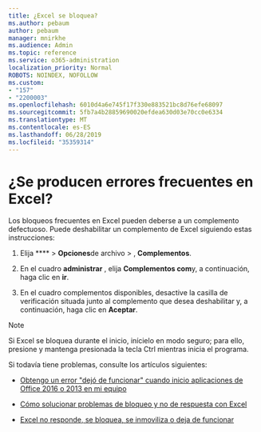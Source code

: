 ```yaml
---
title: ¿Excel se bloquea?
ms.author: pebaum
author: pebaum
manager: mnirkhe
ms.audience: Admin
ms.topic: reference
ms.service: o365-administration
localization_priority: Normal
ROBOTS: NOINDEX, NOFOLLOW
ms.custom:
- "157"
- "2200003"
ms.openlocfilehash: 6010d4a6e745f17f330e883521bc8d76efe68097
ms.sourcegitcommit: 5fb7a4b28859690020efdea630d03e70cc0e6334
ms.translationtype: MT
ms.contentlocale: es-ES
ms.lasthandoff: 06/28/2019
ms.locfileid: "35359314"
---
```

# <a name="frequent-excel-crashes"></a>¿Se producen errores frecuentes en Excel?

Los bloqueos frecuentes en Excel pueden deberse a un complemento defectuoso. Puede deshabilitar un complemento de Excel siguiendo estas instrucciones:
  
1. Elija **** \> **Opciones**de archivo \> , **Complementos**.

2. En el cuadro **administrar** , elija **Complementos com**y, a continuación, haga clic en **ir**.

3. En el cuadro complementos disponibles, desactive la casilla de verificación situada junto al complemento que desea deshabilitar y, a continuación, haga clic en **Aceptar**.

> [!NOTE]
> Si Excel se bloquea durante el inicio, inícielo en modo seguro; para ello, presione y mantenga presionada la tecla Ctrl mientras inicia el programa.
  
Si todavía tiene problemas, consulte los artículos siguientes:
  
- [Obtengo un error "dejó de funcionar" cuando inicio aplicaciones de Office 2016 o 2013 en mi equipo](https://support.office.com/article/52bd7985-4e99-4a35-84c8-2d9b8301a2fa.aspx)

- [Cómo solucionar problemas de bloqueo y no de respuesta con Excel](https://support.microsoft.com/help/2758592/how-to-troubleshoot-crashing-and-not-responding-issues-with-excel)

- [Excel no responde, se bloquea, se inmoviliza o deja de funcionar](https://support.office.com/article/37e7d3c9-9e84-40bf-a805-4ca6853a1ff4.aspx)
